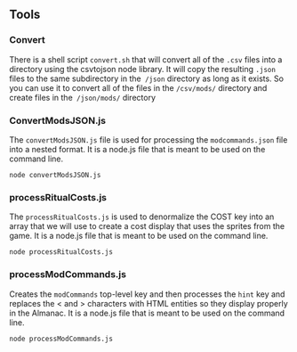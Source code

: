 ## Tools

### Convert
There is a shell script `convert.sh` that will convert all of the `.csv` files into a directory using the csvtojson node library. It will copy the resulting `.json` files to the same subdirectory in the` /json` directory as long as it exists. So you can use it to convert all of the files in the `/csv/mods/` directory and create files in the` /json/mods/` directory

### ConvertModsJSON.js

The `convertModsJSON.js` file is used for  processing the `modcommands.json`  file into a nested format. It is a node.js file that is meant to be used on the command line.

`node convertModsJSON.js`

### processRitualCosts.js

The `processRitualCosts.js` is used to denormalize the COST key into an array that we will use to create a cost display that uses the sprites from the game.   It is a node.js file that is meant to be used on the command line.

`node processRitualCosts.js`

### processModCommands.js

Creates the `modCommands` top-level key and then processes the `hint` key and replaces the < and > characters with HTML entities so they display properly in the Almanac. It is a node.js file that is meant to be used on the command line.

`node processModCommands.js`

